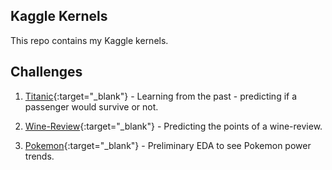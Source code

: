 ## Kaggle Kernels

This repo contains my Kaggle kernels.

## Challenges

1. [Titanic](https://kaggle.com/c/titanic){:target="_blank"} - Learning from the past - predicting if a passenger would survive or not.

2. [Wine-Review](https://github.com/sureshaks/wine-review){:target="_blank"} - Predicting the points of a wine-review.

3. [Pokemon](https://www.kaggle.com/abcsds/pokemon){:target="_blank"} - Preliminary EDA to see Pokemon power trends.